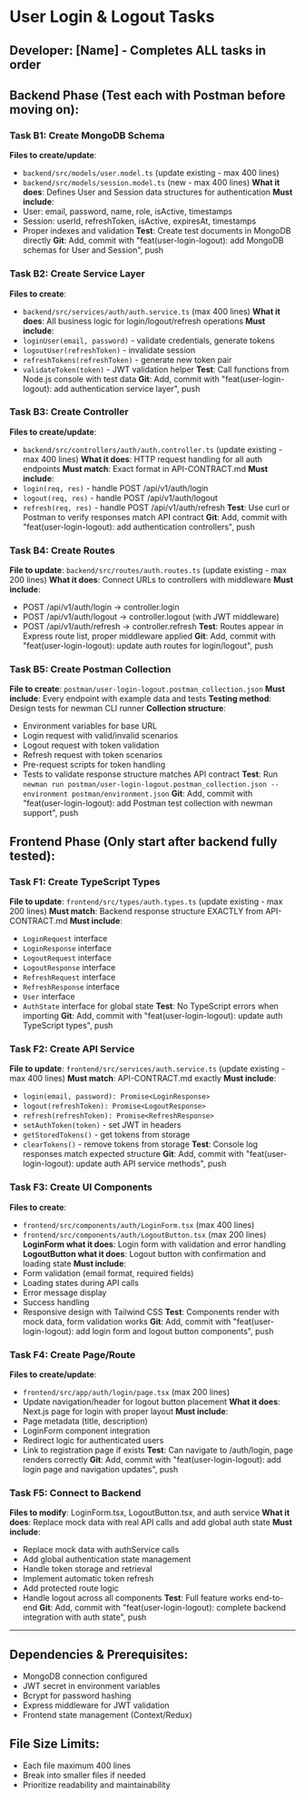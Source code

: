 # User Login & Logout Tasks

## Developer: [Name] - Completes ALL tasks in order

## Backend Phase (Test each with Postman before moving on):

### Task B1: Create MongoDB Schema
**Files to create/update**: 
- `backend/src/models/user.model.ts` (update existing - max 400 lines)
- `backend/src/models/session.model.ts` (new - max 400 lines)
**What it does**: Defines User and Session data structures for authentication
**Must include**: 
- User: email, password, name, role, isActive, timestamps
- Session: userId, refreshToken, isActive, expiresAt, timestamps
- Proper indexes and validation
**Test**: Create test documents in MongoDB directly
**Git**: Add, commit with "feat(user-login-logout): add MongoDB schemas for User and Session", push

### Task B2: Create Service Layer  
**Files to create**: 
- `backend/src/services/auth/auth.service.ts` (max 400 lines)
**What it does**: All business logic for login/logout/refresh operations
**Must include**:
- `loginUser(email, password)` - validate credentials, generate tokens
- `logoutUser(refreshToken)` - invalidate session
- `refreshTokens(refreshToken)` - generate new token pair
- `validateToken(token)` - JWT validation helper
**Test**: Call functions from Node.js console with test data
**Git**: Add, commit with "feat(user-login-logout): add authentication service layer", push

### Task B3: Create Controller
**Files to create/update**:
- `backend/src/controllers/auth/auth.controller.ts` (update existing - max 400 lines)
**What it does**: HTTP request handling for all auth endpoints
**Must match**: Exact format in API-CONTRACT.md
**Must include**:
- `login(req, res)` - handle POST /api/v1/auth/login
- `logout(req, res)` - handle POST /api/v1/auth/logout  
- `refresh(req, res)` - handle POST /api/v1/auth/refresh
**Test**: Use curl or Postman to verify responses match API contract
**Git**: Add, commit with "feat(user-login-logout): add authentication controllers", push

### Task B4: Create Routes
**File to update**: `backend/src/routes/auth.routes.ts` (update existing - max 200 lines)
**What it does**: Connect URLs to controllers with middleware
**Must include**:
- POST /api/v1/auth/login → controller.login
- POST /api/v1/auth/logout → controller.logout (with JWT middleware)
- POST /api/v1/auth/refresh → controller.refresh
**Test**: Routes appear in Express route list, proper middleware applied
**Git**: Add, commit with "feat(user-login-logout): update auth routes for login/logout", push

### Task B5: Create Postman Collection
**File to create**: `postman/user-login-logout.postman_collection.json`
**Must include**: Every endpoint with example data and tests
**Testing method**: Design tests for newman CLI runner
**Collection structure**:
- Environment variables for base URL
- Login request with valid/invalid scenarios
- Logout request with token validation
- Refresh request with token scenarios
- Pre-request scripts for token handling
- Tests to validate response structure matches API contract
**Test**: Run `newman run postman/user-login-logout.postman_collection.json --environment postman/environment.json`
**Git**: Add, commit with "feat(user-login-logout): add Postman test collection with newman support", push

## Frontend Phase (Only start after backend fully tested):

### Task F1: Create TypeScript Types
**File to update**: `frontend/src/types/auth.types.ts` (update existing - max 200 lines)
**Must match**: Backend response structure EXACTLY from API-CONTRACT.md
**Must include**:
- `LoginRequest` interface
- `LoginResponse` interface
- `LogoutRequest` interface
- `LogoutResponse` interface
- `RefreshRequest` interface
- `RefreshResponse` interface
- `User` interface
- `AuthState` interface for global state
**Test**: No TypeScript errors when importing
**Git**: Add, commit with "feat(user-login-logout): update auth TypeScript types", push

### Task F2: Create API Service
**File to update**: `frontend/src/services/auth.service.ts` (update existing - max 400 lines)
**Must match**: API-CONTRACT.md exactly
**Must include**:
- `login(email, password): Promise<LoginResponse>`
- `logout(refreshToken): Promise<LogoutResponse>`
- `refresh(refreshToken): Promise<RefreshResponse>`
- `setAuthToken(token)` - set JWT in headers
- `getStoredTokens()` - get tokens from storage
- `clearTokens()` - remove tokens from storage
**Test**: Console log responses match expected structure
**Git**: Add, commit with "feat(user-login-logout): update auth API service methods", push

### Task F3: Create UI Components
**Files to create**: 
- `frontend/src/components/auth/LoginForm.tsx` (max 400 lines)
- `frontend/src/components/auth/LogoutButton.tsx` (max 200 lines)
**LoginForm what it does**: Login form with validation and error handling
**LogoutButton what it does**: Logout button with confirmation and loading state
**Must include**:
- Form validation (email format, required fields)
- Loading states during API calls
- Error message display
- Success handling
- Responsive design with Tailwind CSS
**Test**: Components render with mock data, form validation works
**Git**: Add, commit with "feat(user-login-logout): add login form and logout button components", push

### Task F4: Create Page/Route
**Files to create/update**: 
- `frontend/src/app/auth/login/page.tsx` (max 200 lines)
- Update navigation/header for logout button placement
**What it does**: Next.js page for login with proper layout
**Must include**:
- Page metadata (title, description)
- LoginForm component integration
- Redirect logic for authenticated users
- Link to registration page if exists
**Test**: Can navigate to /auth/login, page renders correctly
**Git**: Add, commit with "feat(user-login-logout): add login page and navigation updates", push

### Task F5: Connect to Backend
**Files to modify**: LoginForm.tsx, LogoutButton.tsx, and auth service
**What it does**: Replace mock data with real API calls and add global auth state
**Must include**:
- Replace mock data with authService calls
- Add global authentication state management
- Handle token storage and retrieval
- Implement automatic token refresh
- Add protected route logic
- Handle logout across all components
**Test**: Full feature works end-to-end
**Git**: Add, commit with "feat(user-login-logout): complete backend integration with auth state", push

---

## Dependencies & Prerequisites:
- MongoDB connection configured
- JWT secret in environment variables  
- Bcrypt for password hashing
- Express middleware for JWT validation
- Frontend state management (Context/Redux)

## File Size Limits:
- Each file maximum 400 lines
- Break into smaller files if needed
- Prioritize readability and maintainability
